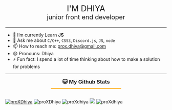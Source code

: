 <div style="text-align: center; font-size: 25px;">
    I'M DHIYA
</div>
<div style="text-align: center; font-size: 20px; margin-bottom: 20px;">
    junior front end developer
</div>

---

- 🌱 I’m currently Learn **JS**
- 💬 Ask me about `C/C++`, `CSS3`, `Discord.js`, `JS`, `node` 
- 📫 How to reach me: prox.dhiya@gmail.com
- 😄 Pronouns: Dhiya
- ⚡ Fun fact: I spend a lot of time thinking about how to make a solution for problems

---

<h3 style="text-align: center; border-bottom: 2px solid orange; padding: 0 0 10px 0; width: 220px; margin: 0 auto; margin-bottom: 30px;">
    <b>🐱 My Github Stats</b>
</h3>
<a href="https://github.com/proXdhiya/github-profile-trophy"><img src="https://github-profile-trophy.vercel.app/?username=proXdhiya&theme=dracula" alt="proXDhiya" /></a>
<img src="https://activity-graph.herokuapp.com/graph?username=proXDhiya&theme=github" alt="proXDhiya" />
<img src="https://github-readme-stats.vercel.app/api?username=proXDhiya&show_icons=true&theme=gotham" alt="proXdhiya" />
<img src="https://github-readme-streak-stats.herokuapp.com/?user=proXDhiya&theme=gotham" />
<img src="https://github-readme-stats.vercel.app/api/top-langs/?username=proXDhiya&count_private=true&theme=gotham&line_height=30&hide=html&layout=default" alt="proXdhiya" />
